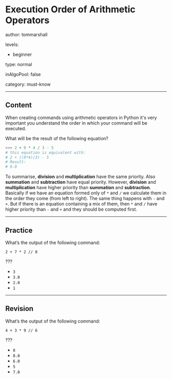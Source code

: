 # Execution Order of Arithmetic Operators
author: tommarshall

levels:

  - beginner

type: normal

inAlgoPool: false

category: must-know

---
## Content

When creating commands using arithmetic operators in Python it's very important you understand the order in which your command will be executed.


What will be the result of the following equation?
```python
>>> 2 + 9 * 4 / 3 - 5
# this equation is equivalent with:
# 2 + ((9*4)/3) - 5
# Result:
# 9.0
```

To summarise, **division** and **multiplication** have the same priority. Also **summation** and **subtraction** have equal priority. However, **division** and **multiplication** have higher priority than **summation** and **subtraction**. Basically if we have an equation formed only of `*` and `/` we calculate them in the order they come (from left to right). The same thing happens with `-` and `+`. But if there is an equation containing a mix of them, then `*` and `/` have higher priority than `-` and `+` and they should be computed first.


---
## Practice

What’s the output of the following command:

```
2 + 7 * 2 // 8
```
???

* `3`
* `3.0`
* `2.0`
* `1`

---
## Revision

What’s the output of the following command:

```
4 + 3 * 9 // 6
```
???

* `8`
* `8.0`
* `6.0`
* `5`
* `7.0`
